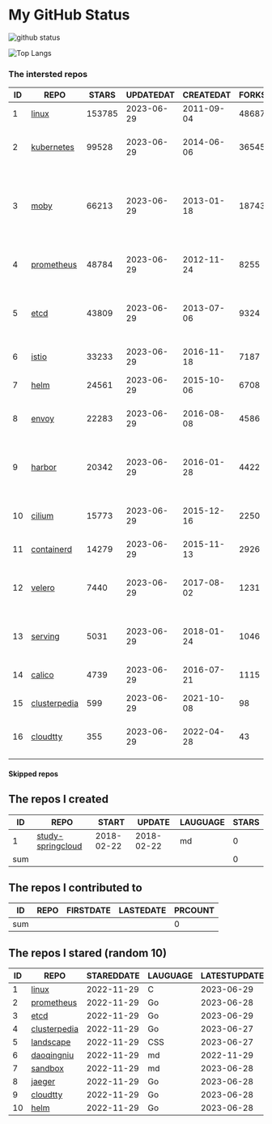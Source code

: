 # My GitHub Status

<img src="https://github-readme-stats-1.yihong0618.vercel.app/api?username=daoqingniu&show_icons=true&&&hide_title=true&count_private=true" alt="github status" />

![Top Langs](https://github-readme-stats-1.yihong0618.vercel.app/api/top-langs/?username=daoqingniu&layout=compact)

<!--START_SECTION:github_repos-->
### The intersted repos
| ID |                              REPO                               | STARS  | UPDATEDAT  | CREATEDAT  | FORKSCOUNT |                                              DESCRIPTIONS                                              |
|----|-----------------------------------------------------------------|--------|------------|------------|------------|--------------------------------------------------------------------------------------------------------|
|  1 | [linux](https://github.com/torvalds/linux)                      | 153785 | 2023-06-29 | 2011-09-04 |      48687 | Linux kernel source tree                                                                               |
|  2 | [kubernetes](https://github.com/kubernetes/kubernetes)          |  99528 | 2023-06-29 | 2014-06-06 |      36545 | Production-Grade Container Scheduling and Management                                                   |
|  3 | [moby](https://github.com/moby/moby)                            |  66213 | 2023-06-29 | 2013-01-18 |      18743 | Moby Project - a collaborative project for the container ecosystem to assemble container-based systems |
|  4 | [prometheus](https://github.com/prometheus/prometheus)          |  48784 | 2023-06-29 | 2012-11-24 |       8255 | The Prometheus monitoring system and time series database.                                             |
|  5 | [etcd](https://github.com/etcd-io/etcd)                         |  43809 | 2023-06-29 | 2013-07-06 |       9324 | Distributed reliable key-value store for the most critical data of a distributed system                |
|  6 | [istio](https://github.com/istio/istio)                         |  33233 | 2023-06-29 | 2016-11-18 |       7187 | Connect, secure, control, and observe services.                                                        |
|  7 | [helm](https://github.com/helm/helm)                            |  24561 | 2023-06-29 | 2015-10-06 |       6708 | The Kubernetes Package Manager                                                                         |
|  8 | [envoy](https://github.com/envoyproxy/envoy)                    |  22283 | 2023-06-29 | 2016-08-08 |       4586 | Cloud-native high-performance edge/middle/service proxy                                                |
|  9 | [harbor](https://github.com/goharbor/harbor)                    |  20342 | 2023-06-29 | 2016-01-28 |       4422 | An open source trusted cloud native registry project that stores, signs, and scans content.            |
| 10 | [cilium](https://github.com/cilium/cilium)                      |  15773 | 2023-06-29 | 2015-12-16 |       2250 | eBPF-based Networking, Security, and Observability                                                     |
| 11 | [containerd](https://github.com/containerd/containerd)          |  14279 | 2023-06-29 | 2015-11-13 |       2926 | An open and reliable container runtime                                                                 |
| 12 | [velero](https://github.com/vmware-tanzu/velero)                |   7440 | 2023-06-29 | 2017-08-02 |       1231 | Backup and migrate Kubernetes applications and their persistent volumes                                |
| 13 | [serving](https://github.com/knative/serving)                   |   5031 | 2023-06-29 | 2018-01-24 |       1046 | Kubernetes-based, scale-to-zero, request-driven compute                                                |
| 14 | [calico](https://github.com/projectcalico/calico)               |   4739 | 2023-06-29 | 2016-07-21 |       1115 | Cloud native networking and network security                                                           |
| 15 | [clusterpedia](https://github.com/clusterpedia-io/clusterpedia) |    599 | 2023-06-29 | 2021-10-08 |         98 | The Encyclopedia of Kubernetes clusters                                                                |
| 16 | [cloudtty](https://github.com/cloudtty/cloudtty)                |    355 | 2023-06-29 | 2022-04-28 |         43 | A Friendly Kubernetes CloudShell (Web Terminal) !                                                      |



#### Skipped repos
<!--END_SECTION:github_repos-->

<!--START_SECTION:my_github-->
## The repos I created
| ID  |                                 REPO                                 |   START    |   UPDATE   | LAUGUAGE | STARS |
|-----|----------------------------------------------------------------------|------------|------------|----------|-------|
|   1 | [study-springcloud](https://github.com/daoqingniu/study-springcloud) | 2018-02-22 | 2018-02-22 | md       |     0 |
| sum |                                                                      |            |            |          |     0 |

## The repos I contributed to
| ID  | REPO | FIRSTDATE | LASTEDATE | PRCOUNT |
|-----|------|-----------|-----------|---------|
| sum |      |           |           |       0 |

## The repos I stared (random 10)
| ID |                              REPO                               | STAREDDATE | LAUGUAGE | LATESTUPDATE |
|----|-----------------------------------------------------------------|------------|----------|--------------|
|  1 | [linux](https://github.com/torvalds/linux)                      | 2022-11-29 | C        | 2023-06-29   |
|  2 | [prometheus](https://github.com/prometheus/prometheus)          | 2022-11-29 | Go       | 2023-06-28   |
|  3 | [etcd](https://github.com/etcd-io/etcd)                         | 2022-11-29 | Go       | 2023-06-29   |
|  4 | [clusterpedia](https://github.com/clusterpedia-io/clusterpedia) | 2022-11-29 | Go       | 2023-06-27   |
|  5 | [landscape](https://github.com/cncf/landscape)                  | 2022-11-29 | CSS      | 2023-06-27   |
|  6 | [daoqingniu](https://github.com/daoqingniu/daoqingniu)          | 2022-11-29 | md       | 2022-11-29   |
|  7 | [sandbox](https://github.com/cncf/sandbox)                      | 2022-11-29 | md       | 2023-06-28   |
|  8 | [jaeger](https://github.com/jaegertracing/jaeger)               | 2022-11-29 | Go       | 2023-06-28   |
|  9 | [cloudtty](https://github.com/cloudtty/cloudtty)                | 2022-11-29 | Go       | 2023-06-28   |
| 10 | [helm](https://github.com/helm/helm)                            | 2022-11-29 | Go       | 2023-06-28   |

<!--END_SECTION:my_github-->
